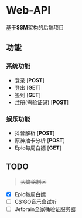 # Web-API

基于**SSM**架构的后端项目

## 功能

### 系统功能

- 登录 [**POST**]
- 登出 [**GET**]
- 签到 [**GET**]
- 注册(需验证码) [**POST**]

### 娱乐功能

- 抖音解析 [**POST**]
- 原神抽卡分析 [**POST**]
- Epic每周白嫖 [**GET**]

## TODO

> ~~大饼绘制区~~

- [x] Epic每周白嫖
- [ ] CS:GO音乐盒试听
- [ ] Jetbrain全家桶验证服务器